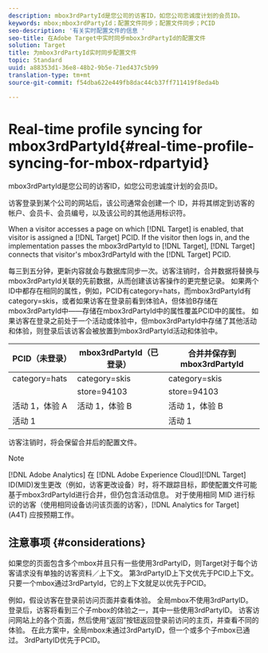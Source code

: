 ```yaml
---
description: mbox3rdPartyId是您公司的访客ID，如您公司忠诚度计划的会员ID。
keywords: mbox;mbox3rdPartyId；配置文件同步；配置文件同步；PCID
seo-description: '有关实时配置文件的信息 '
seo-title: 在Adobe Target中实时同步mbox3rdPartyId的配置文件
solution: Target
title: 为mbox3rdPartyId实时同步配置文件
topic: Standard
uuid: a88353d1-36e8-48b2-9b5e-71ed437c5b99
translation-type: tm+mt
source-git-commit: f54dba622e449fb8dac44cb37ff711419f8eda4b

---
```



# Real-time profile syncing for mbox3rdPartyId{#real-time-profile-syncing-for-mbox-rdpartyid}

mbox3rdPartyId是您公司的访客ID，如您公司忠诚度计划的会员ID。

访客登录到某个公司的网站后，该公司通常会创建一个 ID，并将其绑定到访客的帐户、会员卡、会员编号，以及该公司的其他适用标识符。

When a visitor accesses a page on which [!DNL Target] is enabled, that visitor is assigned a [!DNL Target] PCID. If the visitor then logs in, and the implementation passes the mbox3rdPartyId to [!DNL Target], [!DNL Target] connects that visitor's mbox3rdPartyId with the [!DNL Target] PCID.

每三到五分钟，更新内容就会与数据库同步一次。访客注销时，合并数据将替换与mbox3rdPartyId关联的先前数据，从而创建该访客操作的更完整记录。 如果两个ID中都存在相同的属性，例如，PCID有category=hats，而mbox3rdPartyId有category=skis，或者如果访客在登录前看到体验A，但体验B存储在mbox3rdPartyId中——存储在mbox3rdPartyId中的属性覆盖PCID中的属性。 如果访客在登录之前处于一个活动或体验中，但mbox3rdPartyId中存储了其他活动和体验，则登录后该访客会被放置到mbox3rdPartyId活动和体验中。

| PCID（未登录） | mbox3rdPartyId（已登录） | 合并并保存到mbox3rdPartyId |
|---|---|---|
| category=hats | category=skis | category=skis |
|  | store=94103 | store=94103 |
| 活动 1，体验 A | 活动 1，体验 B | 活动 1，体验 B |
| 活动 1 |  | 活动 1 |

访客注销时，将会保留合并后的配置文件。

>[!NOTE]
>
>[!DNL Adobe Analytics] 在 [!DNL Adobe Experience Cloud][!DNL Target] ID(MID)发生更改（例如，访客更改设备）时，将不跟踪目标，即使配置文件可能基于mbox3rdPartyId进行合并，但仍包含活动信息。 对于使用相同 MID 进行标识的访客（使用相同设备访问该页面的访客），[!DNL Analytics for Target] (A4T) 应按预期工作。

## 注意事项 {#considerations}

如果您的页面包含多个mbox并且只有一些使用3rdPartyID，则Target对于每个访客请求没有单独的访客资料／上下文。 第3rdPartyID上下文优先于PCID上下文。 只要一个mbox通过3rdPartyId，它的上下文就足以优先于PCID。

例如，假设访客在登录前访问页面并查看体验。 全局mbox不使用3rdPartyID。 登录后，访客将看到三个子mbox的体验之一，其中一些使用3rdPartyID。 访客访问网站上的各个页面，然后使用“返回”按钮返回登录前访问的主页，并查看不同的体验。 在此方案中，全局mbox未通过3rdPartyID，但一个或多个子mbox已通过。 3rdPartyID优先于PCID。
